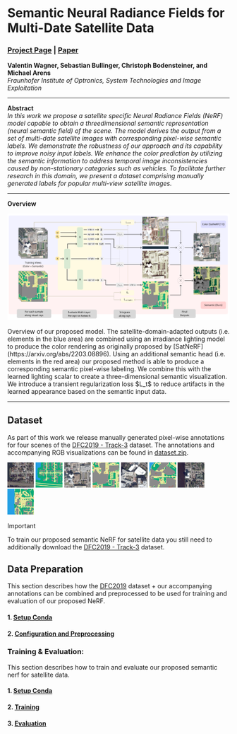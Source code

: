 Semantic Neural Radiance Fields for Multi-Date Satellite Data
==

### [Project Page](https://wagnva.github.io/semantic-nerf-for-satellite-data-page/) | [Paper](https://arxiv.org/abs/2502.16992)

**Valentin Wagner, Sebastian Bullinger, Christoph Bodensteiner, and Michael Arens**  
*Fraunhofer Institute of Optronics, System Technologies and Image Exploitation*

---

**Abstract**  
*In this work we propose a satellite specific Neural Radiance Fields (NeRF) model capable to obtain a threedimensional semantic representation (neural semantic field) of the scene. 
The model derives the output from a set of multi-date satellite images with corresponding pixel-wise semantic labels. 
We demonstrate the robustness of our approach and its capability to improve noisy input labels. 
We enhance the color prediction by utilizing the semantic information to address temporal image inconsistencies caused by non-stationary categories such as vehicles. 
To facilitate further research in this domain, we present a dataset comprising manually generated labels for popular multi-view satellite images.*

---

**Overview**
<p align="center">
  <img src="docs/Pipeline.png">
</p>
Overview of our proposed model. The satellite-domain-adapted outputs  
(i.e. elements in the blue area)  are combined using an irradiance lighting model to produce the color rendering as originally
proposed by [SatNeRF](https://arxiv.org/abs/2203.08896). Using an additional semantic head (i.e. elements in the red area) our proposed method
is able to produce a corresponding semantic pixel-wise labeling. We combine this with the learned lighting scalar to create
a three-dimensional semantic visualization. We introduce a transient regularization loss $L_t$ to reduce artifacts in the 
learned appearance based on the semantic input data.

---

## Dataset
As part of this work we release manually generated pixel-wise annotations for four scenes of the
[DFC2019 - Track-3](https://ieee-dataport.org/open-access/data-fusion-contest-2019-dfc2019) dataset.
The annotations and accompanying RGB visualizations can be found in [dataset.zip](dataset.zip).


<p float="left">
  <img src="docs/dataset_imgs/JAX_004_012_RGB.jpg" width="12%" />
  <img src="docs/dataset_imgs/JAX_004_012_CLS.jpg" width="12%" />
  <img src="docs/dataset_imgs/JAX_068_012_RGB.jpg" width="12%" />
  <img src="docs/dataset_imgs/JAX_068_012_CLS.jpg" width="12%" />
  <img src="docs/dataset_imgs/JAX_214_012_RGB.jpg" width="12%" />
  <img src="docs/dataset_imgs/JAX_214_012_CLS.jpg" width="12%" />  
  <img src="docs/dataset_imgs/JAX_260_012_RGB.jpg" width="12%" />
  <img src="docs/dataset_imgs/JAX_260_012_CLS.jpg" width="12%" />
</p>


> [!IMPORTANT]  
> To train our proposed semantic NeRF for satellite data you still need to additionally download the 
> [DFC2019 - Track-3](https://ieee-dataport.org/open-access/data-fusion-contest-2019-dfc2019) dataset.


## Data Preparation
This section describes how the 
[DFC2019](https://ieee-dataport.org/open-access/data-fusion-contest-2019-dfc2019) dataset + 
our accompanying annotations can be combined and preprocessed to be used for training and evaluation of our proposed NeRF.

#### 1. [Setup Conda](docs/dataset_prep.md)
#### 2. [Configuration and Preprocessing](docs/dataset_prep.md#configuration-and-preprocessing)


### Training & Evaluation:
This section describes how to train and evaluate our proposed semantic nerf for satellite data. 
#### 1. [Setup Conda](docs/setup.md)
#### 2. [Training]()
#### 3. [Evaluation]()

